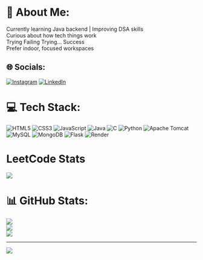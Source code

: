 # 💫 About Me:
Currently learning Java backend | Improving DSA skills<br>Curious about how tech things work<br>Trying Failing Trying... Success<br>Prefer indoor, focused workspaces


## 🌐 Socials:
[![Instagram](https://img.shields.io/badge/Instagram-%23E4405F.svg?logo=Instagram&logoColor=white)](https://instagram.com/https://www.instagram.com/tanish_sethiya_/) [![LinkedIn](https://img.shields.io/badge/LinkedIn-%230077B5.svg?logo=linkedin&logoColor=white)](https://linkedin.com/in/https://www.linkedin.com/in/tanish-sethiya-) 

# 💻 Tech Stack:
![HTML5](https://img.shields.io/badge/html5-%23E34F26.svg?style=for-the-badge&logo=html5&logoColor=white) ![CSS3](https://img.shields.io/badge/css3-%231572B6.svg?style=for-the-badge&logo=css3&logoColor=white) ![JavaScript](https://img.shields.io/badge/javascript-%23323330.svg?style=for-the-badge&logo=javascript&logoColor=%23F7DF1E) ![Java](https://img.shields.io/badge/java-%23ED8B00.svg?style=for-the-badge&logo=openjdk&logoColor=white) ![C](https://img.shields.io/badge/c-%2300599C.svg?style=for-the-badge&logo=c&logoColor=white) ![Python](https://img.shields.io/badge/python-3670A0?style=for-the-badge&logo=python&logoColor=ffdd54) ![Apache Tomcat](https://img.shields.io/badge/apache%20tomcat-%23F8DC75.svg?style=for-the-badge&logo=apache-tomcat&logoColor=black) ![MySQL](https://img.shields.io/badge/mysql-4479A1.svg?style=for-the-badge&logo=mysql&logoColor=white) ![MongoDB](https://img.shields.io/badge/MongoDB-%234ea94b.svg?style=for-the-badge&logo=mongodb&logoColor=white) ![Flask](https://img.shields.io/badge/flask-%23000.svg?style=for-the-badge&logo=flask&logoColor=white) ![Render](https://img.shields.io/badge/Render-%46E3B7.svg?style=for-the-badge&logo=render&logoColor=white)

# LeetCode Stats
![](https://leetcard.jacoblin.cool/tanishSethiya?ext=heatmap)


# 📊 GitHub Stats:
![](https://github-readme-stats.vercel.app/api?username=tanishjain09&theme=dark&hide_border=false&include_all_commits=false&count_private=false)<br/>
![](https://nirzak-streak-stats.vercel.app/?user=tanishjain09&theme=dark&hide_border=false)<br/>
![](https://github-readme-stats.vercel.app/api/top-langs/?username=tanishjain09&theme=dark&hide_border=false&include_all_commits=false&count_private=false&layout=compact)

---
[![](https://visitcount.itsvg.in/api?id=tanishjain09&icon=0&color=0)](https://visitcount.itsvg.in)

<!-- Proudly created with GPRM ( https://gprm.itsvg.in ) -->


<!---
tanishjain09/tanishjain09 is a ✨ special ✨ repository because its `README.md` (this file) appears on your GitHub profile.
You can click the Preview link to take a look at your changes.
--->
